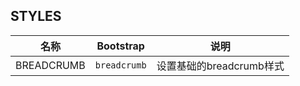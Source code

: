 ## STYLES

| 名称 | Bootstrap | 说明 |
| --- | --- | --- |
| BREADCRUMB | `breadcrumb` | 设置基础的breadcrumb样式 |
